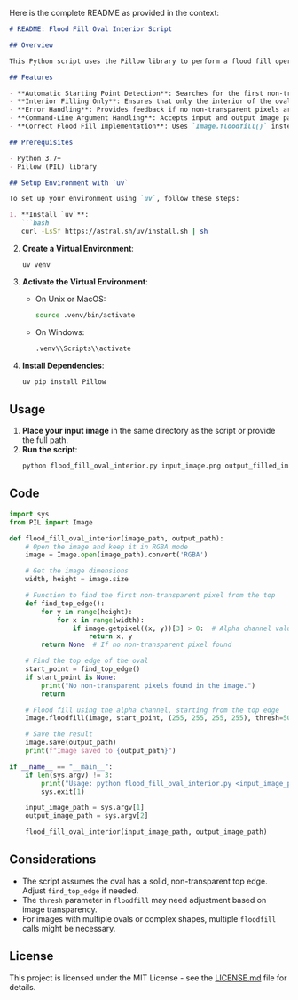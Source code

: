 Here is the complete README as provided in the context:

```markdown
# README: Flood Fill Oval Interior Script

## Overview

This Python script uses the Pillow library to perform a flood fill operation specifically designed to fill the interior of an oval shape in an image, respecting any transparent areas. The script automatically detects a starting point for the flood fill and ensures that only the solid interior of the oval is filled. It now properly handles command-line arguments for input and output image paths and uses the correct `floodfill` function from the `Image` module.

## Features

- **Automatic Starting Point Detection**: Searches for the first non-transparent pixel from the top of the image.
- **Interior Filling Only**: Ensures that only the interior of the oval is filled, stopping at transparent areas.
- **Error Handling**: Provides feedback if no non-transparent pixels are found or if the command-line arguments are incorrect.
- **Command-Line Argument Handling**: Accepts input and output image paths as command-line arguments.
- **Correct Flood Fill Implementation**: Uses `Image.floodfill()` instead of `ImageDraw.floodfill()`.

## Prerequisites

- Python 3.7+
- Pillow (PIL) library

## Setup Environment with `uv`

To set up your environment using `uv`, follow these steps:

1. **Install `uv`**:
   ```bash
   curl -LsSf https://astral.sh/uv/install.sh | sh
   ```

2. **Create a Virtual Environment**:
   ```bash
   uv venv
   ```

3. **Activate the Virtual Environment**:
   - On Unix or MacOS:
     ```bash
     source .venv/bin/activate
     ```
   - On Windows:
     ```cmd
     .venv\\Scripts\\activate
     ```

4. **Install Dependencies**:
   ```bash
   uv pip install Pillow
   ```

## Usage

1. **Place your input image** in the same directory as the script or provide the full path.
2. **Run the script**:
   ```bash
   python flood_fill_oval_interior.py input_image.png output_filled_image.png
   ```

## Code

```python
import sys
from PIL import Image

def flood_fill_oval_interior(image_path, output_path):
    # Open the image and keep it in RGBA mode
    image = Image.open(image_path).convert('RGBA')

    # Get the image dimensions
    width, height = image.size

    # Function to find the first non-transparent pixel from the top
    def find_top_edge():
        for y in range(height):
            for x in range(width):
                if image.getpixel((x, y))[3] > 0:  # Alpha channel value
                    return x, y
        return None  # If no non-transparent pixel found

    # Find the top edge of the oval
    start_point = find_top_edge()
    if start_point is None:
        print("No non-transparent pixels found in the image.")
        return

    # Flood fill using the alpha channel, starting from the top edge
    Image.floodfill(image, start_point, (255, 255, 255, 255), thresh=50)

    # Save the result
    image.save(output_path)
    print(f"Image saved to {output_path}")

if __name__ == "__main__":
    if len(sys.argv) != 3:
        print("Usage: python flood_fill_oval_interior.py <input_image_path> <output_image_path>")
        sys.exit(1)

    input_image_path = sys.argv[1]
    output_image_path = sys.argv[2]

    flood_fill_oval_interior(input_image_path, output_image_path)
```

## Considerations

- The script assumes the oval has a solid, non-transparent top edge. Adjust `find_top_edge` if needed.
- The `thresh` parameter in `floodfill` may need adjustment based on image transparency.
- For images with multiple ovals or complex shapes, multiple `floodfill` calls might be necessary.

## License

This project is licensed under the MIT License - see the [LICENSE.md](LICENSE.md) file for details.


